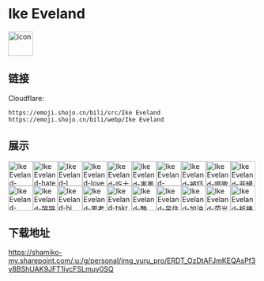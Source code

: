 # Ike Eveland
<img src="https://emoji.shojo.cn/bili/src/Ike Eveland/icon.png" width="50" height="50" alt="icon">

## 链接
Cloudflare:
```
https://emoji.shojo.cn/bili/src/Ike Eveland
https://emoji.shojo.cn/bili/webp/Ike Eveland
```
## 展示
<img src="https://emoji.shojo.cn/bili/src/Ike Eveland/Ike Eveland-anyway.png" width="50" height="50" alt="Ike Eveland-anyway"><img src="https://emoji.shojo.cn/bili/src/Ike Eveland/Ike Eveland-hate here.png" width="50" height="50" alt="Ike Eveland-hate here"><img src="https://emoji.shojo.cn/bili/src/Ike Eveland/Ike Eveland-I sleep.png" width="50" height="50" alt="Ike Eveland-I sleep"><img src="https://emoji.shojo.cn/bili/src/Ike Eveland/Ike Eveland-love you.png" width="50" height="50" alt="Ike Eveland-love you"><img src="https://emoji.shojo.cn/bili/src/Ike Eveland/Ike Eveland-吃土司.png" width="50" height="50" alt="Ike Eveland-吃土司"><img src="https://emoji.shojo.cn/bili/src/Ike Eveland/Ike Eveland-害羞.png" width="50" height="50" alt="Ike Eveland-害羞"><img src="https://emoji.shojo.cn/bili/src/Ike Eveland/Ike Eveland-mine.png" width="50" height="50" alt="Ike Eveland-mine"><img src="https://emoji.shojo.cn/bili/src/Ike Eveland/Ike Eveland-被吓.png" width="50" height="50" alt="Ike Eveland-被吓"><img src="https://emoji.shojo.cn/bili/src/Ike Eveland/Ike Eveland-唱歌.png" width="50" height="50" alt="Ike Eveland-唱歌"><img src="https://emoji.shojo.cn/bili/src/Ike Eveland/Ike Eveland-开罐.png" width="50" height="50" alt="Ike Eveland-开罐"><img src="https://emoji.shojo.cn/bili/src/Ike Eveland/Ike Eveland-strawberry.png" width="50" height="50" alt="Ike Eveland-strawberry"><img src="https://emoji.shojo.cn/bili/src/Ike Eveland/Ike Eveland-哭哭.png" width="50" height="50" alt="Ike Eveland-哭哭"><img src="https://emoji.shojo.cn/bili/src/Ike Eveland/Ike Eveland-hi.png" width="50" height="50" alt="Ike Eveland-hi"><img src="https://emoji.shojo.cn/bili/src/Ike Eveland/Ike Eveland-思考.png" width="50" height="50" alt="Ike Eveland-思考"><img src="https://emoji.shojo.cn/bili/src/Ike Eveland/Ike Eveland-tskr.png" width="50" height="50" alt="Ike Eveland-tskr"><img src="https://emoji.shojo.cn/bili/src/Ike Eveland/Ike Eveland-酷.png" width="50" height="50" alt="Ike Eveland-酷"><img src="https://emoji.shojo.cn/bili/src/Ike Eveland/Ike Eveland-呆住.png" width="50" height="50" alt="Ike Eveland-呆住"><img src="https://emoji.shojo.cn/bili/src/Ike Eveland/Ike Eveland-加油.png" width="50" height="50" alt="Ike Eveland-加油"><img src="https://emoji.shojo.cn/bili/src/Ike Eveland/Ike Eveland-荧光棒.png" width="50" height="50" alt="Ike Eveland-荧光棒"><img src="https://emoji.shojo.cn/bili/src/Ike Eveland/Ike Eveland-祈祷.png" width="50" height="50" alt="Ike Eveland-祈祷">

## 下载地址

https://shamiko-my.sharepoint.com/:u:/g/personal/img_yuru_pro/ERDT_OzDtAFJmKEQAsPf3y8BShUAK9JFT1iycFSLmuy0SQ